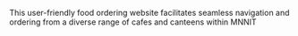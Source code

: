 This user-friendly food ordering website facilitates seamless navigation and ordering from a diverse range of cafes and canteens within MNNIT
